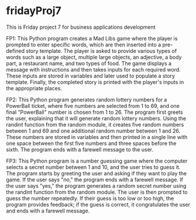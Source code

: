 # fridayProj7
This is Friday project 7 for business applications development 

FP1:  This Python program creates a Mad Libs game where the player is prompted to enter specific words, which are then inserted into a pre-defined story template. The player is asked to provide various types of words such as a large object, multiple large objects, an adjective, a body part, a restaurant name, and two types of food. The game displays a message with instructions and then takes inputs for each required word. These inputs are stored in variables and later used to populate a story template. Finally, the completed story is printed with the player's inputs in the appropriate places.

FP2:  This Python program generates random lottery numbers for a PowerBall ticket, where five numbers are selected from 1 to 69, and one final "PowerBall" number is chosen from 1 to 26. The program first greets the user, explaining that it will generate random lottery numbers. Using the randint function from the random module, it creates five random numbers between 1 and 69 and one additional random number between 1 and 26. These numbers are stored in variables and then printed in a single line with one space between the first five numbers and three spaces before the sixth. The program ends with a farewell message to the user.

FP3:  This Python program is a number guessing game where the computer selects a secret number between 1 and 10, and the user tries to guess it. The program starts by greeting the user and asking if they want to play the game. If the user says "no," the program ends with a farewell message. If the user says "yes," the program generates a random secret number using the randint function from the random module. The user is then prompted to guess the number repeatedly. If their guess is too low or too high, the program provides feedback; if the guess is correct, it congratulates the user and ends with a farewell message.
